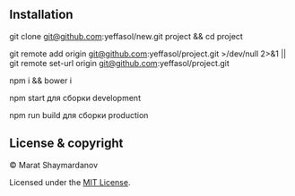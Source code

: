 ## Installation

git clone git@github.com:yeffasol/new.git project && cd project

git remote add origin git@github.com:yeffasol/project.git >/dev/null 2>&1 || git remote set-url origin git@github.com:yeffasol/project.git

npm i && bower i

npm start для сборки development

npm run build для сборки production

## License & copyright

© Marat Shaymardanov

Licensed under the [MIT License](LICENSE).
